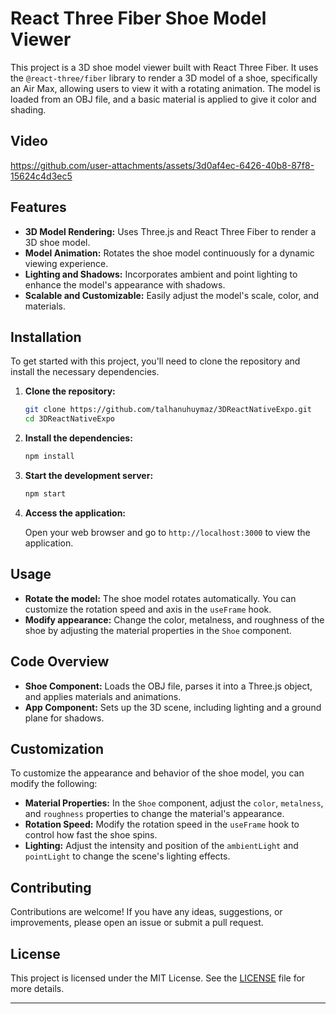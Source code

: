 # React Three Fiber Shoe Model Viewer

This project is a 3D shoe model viewer built with React Three Fiber. It uses the `@react-three/fiber` library to render a 3D model of a shoe, specifically an Air Max, allowing users to view it with a rotating animation. The model is loaded from an OBJ file, and a basic material is applied to give it color and shading.
## Video



https://github.com/user-attachments/assets/3d0af4ec-6426-40b8-87f8-15624c4d3ec5


## Features

- **3D Model Rendering:** Uses Three.js and React Three Fiber to render a 3D shoe model.
- **Model Animation:** Rotates the shoe model continuously for a dynamic viewing experience.
- **Lighting and Shadows:** Incorporates ambient and point lighting to enhance the model's appearance with shadows.
- **Scalable and Customizable:** Easily adjust the model's scale, color, and materials.

## Installation

To get started with this project, you'll need to clone the repository and install the necessary dependencies.

1. **Clone the repository:**

   ```bash
   git clone https://github.com/talhanuhuymaz/3DReactNativeExpo.git
   cd 3DReactNativeExpo
   ```

2. **Install the dependencies:**

   ```bash
   npm install
   ```

3. **Start the development server:**

   ```bash
   npm start
   ```

4. **Access the application:**

   Open your web browser and go to `http://localhost:3000` to view the application.

## Usage

- **Rotate the model:** The shoe model rotates automatically. You can customize the rotation speed and axis in the `useFrame` hook.
- **Modify appearance:** Change the color, metalness, and roughness of the shoe by adjusting the material properties in the `Shoe` component.

## Code Overview

- **Shoe Component:** Loads the OBJ file, parses it into a Three.js object, and applies materials and animations.
- **App Component:** Sets up the 3D scene, including lighting and a ground plane for shadows.

## Customization

To customize the appearance and behavior of the shoe model, you can modify the following:

- **Material Properties:** In the `Shoe` component, adjust the `color`, `metalness`, and `roughness` properties to change the material's appearance.
- **Rotation Speed:** Modify the rotation speed in the `useFrame` hook to control how fast the shoe spins.
- **Lighting:** Adjust the intensity and position of the `ambientLight` and `pointLight` to change the scene's lighting effects.

## Contributing

Contributions are welcome! If you have any ideas, suggestions, or improvements, please open an issue or submit a pull request.

## License

This project is licensed under the MIT License. See the [LICENSE](LICENSE) file for more details.

---
